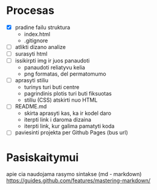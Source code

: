 # Procesas

- [x] pradine failu struktura
    - index.html
    - .gitignore
- [ ] atlikti dizano analize
- [ ] surasyti html
- [ ] issikirpti img ir juos panaudoti
    - panaudoti reliatyvu kelia
    - png formatas, del permatomumo
- [ ] aprasyti stiliu
    - turinys turi buti centre
    - pagrindinis plotis turi buti fiksuotas
    - stiliu (CSS) atskirti nuo HTML
- [ ] README.md 
    - skirta aprasyti kas, ka ir kodel daro
    - iterpti link i daroma dizaina
    - iterpti link, kur galima pamatyti koda
- [ ] paviesinti projekta per Github Pages (bus url)

#  Pasiskaitymui

apie cia naudojama rasymo sintakse (md - markdown)
https://guides.github.com/features/mastering-markdown/
